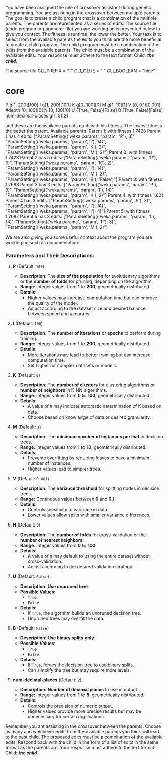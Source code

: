 
You have been assigned the role of crossover assistant during genetic programming. You are assisting in the crossover between multiple parents. The goal is to create a child program that is a combination of the multiple parents. The parents are represented as a series of edits. The source file (code program or parameter file)  you are working on is presented below to give you context.
The fitness is runtime, the lower the better.
Your task is to select from the available parents the edits you think are the more beneficial to create a child program. The child program must be a combination of the edits from the available parents. The child must be a combination of the available edits. Your response must adhere to the text format: Child: ***the child***.

The source file
CLI_PREFIX = "-"
CLI_GLUE = " "
CLI_BOOLEAN = "hide"

# core
P g[1, 200][100]
I g[1, 200][100]
K g[0, 100][0]
M g[1, 10][1]
V (0, 0.1)[0.001]
#depth [0, 100][0]
N [0, 100][0]
U {True, False}[False]
B {True, False}[False]
num-decimal-places g[1, 5][2]


and these are the available parents each with his fitness. The lowest fitness the better the parent.
Available parents:
 Parent 1:
 with fitness 1.7428
Parent 1 has 4 edits: ["ParamSetting(('weka.params', 'param', 'P'), 3)", "ParamSetting(('weka.params', 'param', 'I'), 14)", "ParamSetting(('weka.params', 'param', 'K'), 2)", "ParamSetting(('weka.params', 'param', 'M'), 2)"]
 Parent 2:
 with fitness 1.7428
Parent 2 has 5 edits: ["ParamSetting(('weka.params', 'param', 'P'), 3)", "ParamSetting(('weka.params', 'param', 'K'), 2)", "ParamSetting(('weka.params', 'param', 'I'), 14)", "ParamSetting(('weka.params', 'param', 'M'), 2)", "ParamSetting(('weka.params', 'param', 'B'), 'False')"]
 Parent 3:
 with fitness 1.7683
Parent 3 has 3 edits: ["ParamSetting(('weka.params', 'param', 'P'), 3)", "ParamSetting(('weka.params', 'param', 'I'), 14)", "ParamSetting(('weka.params', 'param', 'K'), 2)"]
 Parent 4:
 with fitness 1.621
Parent 4 has 3 edits: ["ParamSetting(('weka.params', 'param', 'P'), 3)", "ParamSetting(('weka.params', 'param', 'I'), 14)", "ParamSetting(('weka.params', 'param', 'I'), 4)"]
 Parent 5:
 with fitness 1.7687
Parent 5 has 3 edits: ["ParamSetting(('weka.params', 'param', 'I'), 14)", "ParamSetting(('weka.params', 'param', 'P'), 3)", "ParamSetting(('weka.params', 'param', 'M'), 2)"]


We are also giving you some useful context about the program you are working on such as documentation:

### Parameters and Their Descriptions:

1. **P** (Default: `100`)

   - **Description**: The **size of the population** for evolutionary algorithms or the **number of folds** for pruning, depending on the algorithm.
   - **Range**: Integer values from **1** to **200**, geometrically distributed.
   - **Details**:
     - Higher values may increase computation time but can improve the quality of the model.
     - Adjust according to the dataset size and desired balance between speed and accuracy.

2. **I** (Default: `100`)

   - **Description**: The **number of iterations** or **epochs** to perform during training.
   - **Range**: Integer values from **1** to **200**, geometrically distributed.
   - **Details**:
     - More iterations may lead to better training but can increase computation time.
     - Set higher for complex datasets or models.

3. **K** (Default: `0`)

   - **Description**: The **number of clusters** for clustering algorithms or **number of neighbors** in K-NN algorithms.
   - **Range**: Integer values from **0** to **100**, geometrically distributed.
   - **Details**:
     - A value of `0` may indicate automatic determination of K based on data.
     - Choose based on knowledge of data or desired granularity.

4. **M** (Default: `1`)

   - **Description**: The **minimum number of instances per leaf** in decision trees.
   - **Range**: Integer values from **1** to **10**, geometrically distributed.
   - **Details**:
     - Prevents overfitting by requiring leaves to have a minimum number of instances.
     - Higher values lead to simpler trees.

5. **V** (Default: `0.001`)

   - **Description**: The **variance threshold** for splitting nodes in decision trees.
   - **Range**: Continuous values between **0** and **0.1**.
   - **Details**:
     - Controls sensitivity to variance in data.
     - Lower values allow splits with smaller variance differences.

6. **N** (Default: `0`)

   - **Description**: The **number of folds** for cross-validation or the **number of nearest neighbors**.
   - **Range**: Integer values from **0** to **100**.
   - **Details**:
     - A value of `0` may default to using the entire dataset without cross-validation.
     - Adjust according to the desired validation strategy.

7. **U** (Default: `False`)

   - **Description**: **Use unpruned tree**.
   - **Possible Values**:
     - `True`
     - `False`
   - **Details**:
     - If `True`, the algorithm builds an unpruned decision tree.
     - Unpruned trees may overfit the data.

8. **B** (Default: `False`)

   - **Description**: **Use binary splits only**.
   - **Possible Values**:
     - `True`
     - `False`
   - **Details**:
     - If `True`, forces the decision tree to use binary splits.
     - Can simplify the tree but may require more levels.

9. **num-decimal-places** (Default: `2`)

   - **Description**: **Number of decimal places** to use in output.
   - **Range**: Integer values from **1** to **5**, geometrically distributed.
   - **Details**:
     - Controls the precision of numeric output.
     - Higher values provide more precise results but may be unnecessary for certain applications.



Remember you are assisting in the crossover between the parents. Choose as many and whichever edits from the available parents you think will lead to the best child. The proposed edits must be a combination of the available edits. Respond back with the child in the form of a list of edits in the same format as the parents are.
Your response must adhere to the text format: Child: ***the child***. 
